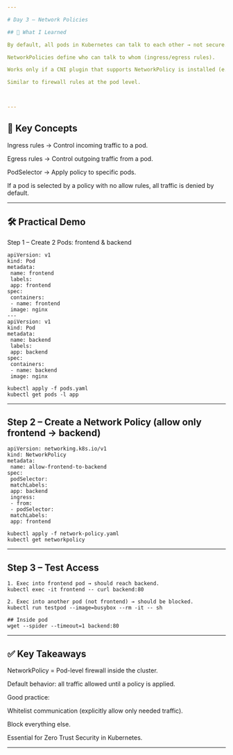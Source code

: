 ```yaml
---

# Day 3 – Network Policies

## 📌 What I Learned

By default, all pods in Kubernetes can talk to each other → not secure.

NetworkPolicies define who can talk to whom (ingress/egress rules).

Works only if a CNI plugin that supports NetworkPolicy is installed (e.g., Calico, Cilium).

Similar to firewall rules at the pod level.



---
```


## 📖 Key Concepts

Ingress rules → Control incoming traffic to a pod.

Egress rules → Control outgoing traffic from a pod.

PodSelector → Apply policy to specific pods.

If a pod is selected by a policy with no allow rules, all traffic is denied by default.



---

## 🛠️ Practical Demo

Step 1 – Create 2 Pods: frontend & backend

```
apiVersion: v1
kind: Pod
metadata:
 name: frontend
 labels:
 app: frontend
spec:
 containers:
 - name: frontend
 image: nginx
---
apiVersion: v1
kind: Pod
metadata:
 name: backend
 labels:
 app: backend
spec:
 containers:
 - name: backend
 image: nginx
```
```
kubectl apply -f pods.yaml
kubectl get pods -l app
```

---

## Step 2 – Create a Network Policy (allow only frontend → backend)

```
apiVersion: networking.k8s.io/v1
kind: NetworkPolicy
metadata:
 name: allow-frontend-to-backend
spec:
 podSelector:
 matchLabels:
 app: backend
 ingress:
 - from:
 - podSelector:
 matchLabels:
 app: frontend

kubectl apply -f network-policy.yaml
kubectl get networkpolicy
```

---

## Step 3 – Test Access
```
1. Exec into frontend pod → should reach backend.
kubectl exec -it frontend -- curl backend:80

2. Exec into another pod (not frontend) → should be blocked.
kubectl run testpod --image=busybox --rm -it -- sh

## Inside pod
wget --spider --timeout=1 backend:80
```

---

## ✅ Key Takeaways

NetworkPolicy = Pod-level firewall inside the cluster.

Default behavior: all traffic allowed until a policy is applied.

Good practice:

Whitelist communication (explicitly allow only needed traffic).

Block everything else.


Essential for Zero Trust Security in Kubernetes.



---

